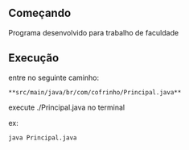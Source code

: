## Começando

Programa desenvolvido para trabalho de faculdade
## Execução

entre no seguinte caminho: 

    **src/main/java/br/com/cofrinho/Principal.java**
 

execute ./Principal.java no terminal

ex: 

```bash
java Principal.java
```
